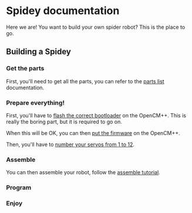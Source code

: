 # Spidey documentation

Here we are! You want to build your own spider robot? This is the place to go.

## Building a Spidey

### Get the parts

First, you'll need to get all the parts, you can refer to the [parts list](parts.md) documentation.

### Prepare everything!

First, you'll have to [flash the correct bootloader](bootloader.md) on the OpenCM++. This is really
the boring part, but it is required to go on.

When this will be OK, you can then [put the firmware](firmware.md) on the OpenCM++.

Then, you'll have to [number your servos from 1 to 12](ids.md).

### Assemble

You can then assemble your robot, follow the [assemble tutorial](assemble.md).

### Program

### Enjoy
